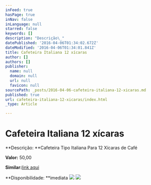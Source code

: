 ```yaml
---
inFeed: true
hasPage: true
inNav: false
inLanguage: null
starred: false
keywords: []
description: "Descrição\_"
datePublished: '2016-04-06T01:34:02.672Z'
dateModified: '2016-04-06T01:34:01.841Z'
title: Cafeteira Italiana 12 xícaras
author: []
authors: []
publisher:
  name: null
  domain: null
  url: null
  favicon: null
sourcePath: _posts/2016-04-06-cafeteira-italiana-12-xicaras.md
published: true
url: cafeteira-italiana-12-xicaras/index.html
_type: Article

---
```

# Cafeteira Italiana 12 xícaras

**Descrição: **Cafeteira Tipo Italiana Para 12 Xícaras de Café

**Valor:** 50,00

**Similar:**[link aqui][0]

**Disponibilidade: **imediata
![](https://the-grid-user-content.s3-us-west-2.amazonaws.com/995495a4-9c43-4f55-9836-2661c642f242.jpg)
![](https://the-grid-user-content.s3-us-west-2.amazonaws.com/2f885fa3-0b9d-41d9-8257-6dcde91c0f3e.jpg)

[0]: https://www.walmart.com.br/item/2173656/sk?utm_source=google-pla&adtype=pla&utm_medium=ppc&utm_term=2173656&utm_campaign=eletroportateis+2173656